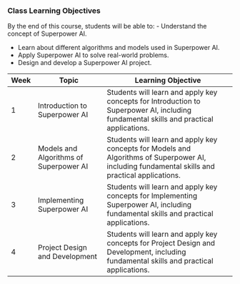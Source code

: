 ### Class Learning Objectives

By the end of this course, students will be able to: - Understand the concept of Superpower AI.
 - Learn about different algorithms and models used in Superpower AI.
 - Apply Superpower AI to solve real-world problems.
 - Design and develop a Superpower AI project.

| Week | Topic | Learning Objective |
|------|-------|-------------------|
| 1 | Introduction to Superpower AI | Students will learn and apply key concepts for Introduction to Superpower AI, including fundamental skills and practical applications. |
| 2 | Models and Algorithms of Superpower AI | Students will learn and apply key concepts for Models and Algorithms of Superpower AI, including fundamental skills and practical applications. |
| 3 | Implementing Superpower AI | Students will learn and apply key concepts for Implementing Superpower AI, including fundamental skills and practical applications. |
| 4 | Project Design and Development | Students will learn and apply key concepts for Project Design and Development, including fundamental skills and practical applications. |